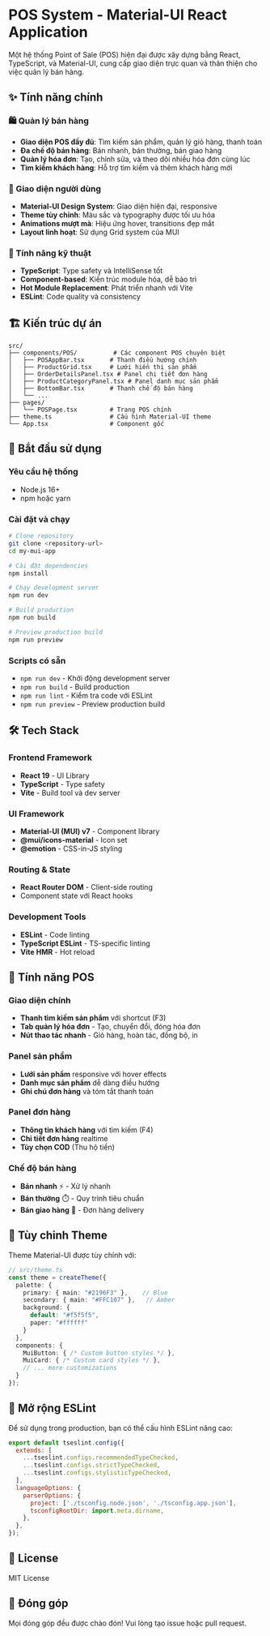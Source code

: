 # POS System - Material-UI React Application

Một hệ thống Point of Sale (POS) hiện đại được xây dựng bằng React, TypeScript, và Material-UI, cung cấp giao diện trực quan và thân thiện cho việc quản lý bán hàng.

## ✨ Tính năng chính

### 🛍️ Quản lý bán hàng
- **Giao diện POS đầy đủ**: Tìm kiếm sản phẩm, quản lý giỏ hàng, thanh toán
- **Đa chế độ bán hàng**: Bán nhanh, bán thường, bán giao hàng
- **Quản lý hóa đơn**: Tạo, chỉnh sửa, và theo dõi nhiều hóa đơn cùng lúc
- **Tìm kiếm khách hàng**: Hỗ trợ tìm kiếm và thêm khách hàng mới

### 🎨 Giao diện người dùng
- **Material-UI Design System**: Giao diện hiện đại, responsive
- **Theme tùy chỉnh**: Màu sắc và typography được tối ưu hóa
- **Animations mượt mà**: Hiệu ứng hover, transitions đẹp mắt
- **Layout linh hoạt**: Sử dụng Grid system của MUI

### 🔧 Tính năng kỹ thuật
- **TypeScript**: Type safety và IntelliSense tốt
- **Component-based**: Kiến trúc module hóa, dễ bảo trì
- **Hot Module Replacement**: Phát triển nhanh với Vite
- **ESLint**: Code quality và consistency

## 🏗️ Kiến trúc dự án

```
src/
├── components/POS/          # Các component POS chuyên biệt
│   ├── POSAppBar.tsx       # Thanh điều hướng chính
│   ├── ProductGrid.tsx     # Lưới hiển thị sản phẩm
│   ├── OrderDetailsPanel.tsx # Panel chi tiết đơn hàng
│   ├── ProductCategoryPanel.tsx # Panel danh mục sản phẩm
│   ├── BottomBar.tsx       # Thanh chế độ bán hàng
│   └── ...
├── pages/
│   └── POSPage.tsx         # Trang POS chính
├── theme.ts                # Cấu hình Material-UI theme
└── App.tsx                 # Component gốc
```

## 🚀 Bắt đầu sử dụng

### Yêu cầu hệ thống
- Node.js 16+ 
- npm hoặc yarn

### Cài đặt và chạy

```bash
# Clone repository
git clone <repository-url>
cd my-mui-app

# Cài đặt dependencies
npm install

# Chạy development server
npm run dev

# Build production
npm run build

# Preview production build
npm run preview
```

### Scripts có sẵn

- `npm run dev` - Khởi động development server
- `npm run build` - Build production
- `npm run lint` - Kiểm tra code với ESLint
- `npm run preview` - Preview production build

## 🛠️ Tech Stack

### Frontend Framework
- **React 19** - UI Library
- **TypeScript** - Type safety
- **Vite** - Build tool và dev server

### UI Framework  
- **Material-UI (MUI) v7** - Component library
- **@mui/icons-material** - Icon set
- **@emotion** - CSS-in-JS styling

### Routing & State
- **React Router DOM** - Client-side routing
- Component state với React hooks

### Development Tools
- **ESLint** - Code linting
- **TypeScript ESLint** - TS-specific linting
- **Vite HMR** - Hot reload

## 📱 Tính năng POS

### Giao diện chính
- **Thanh tìm kiếm sản phẩm** với shortcut (F3)
- **Tab quản lý hóa đơn** - Tạo, chuyển đổi, đóng hóa đơn
- **Nút thao tác nhanh** - Giỏ hàng, hoàn tác, đồng bộ, in

### Panel sản phẩm
- **Lưới sản phẩm** responsive với hover effects
- **Danh mục sản phẩm** dễ dàng điều hướng
- **Ghi chú đơn hàng** và tóm tắt thanh toán

### Panel đơn hàng
- **Thông tin khách hàng** với tìm kiếm (F4)
- **Chi tiết đơn hàng** realtime
- **Tùy chọn COD** (Thu hộ tiền)

### Chế độ bán hàng
- **Bán nhanh** ⚡ - Xử lý nhanh
- **Bán thường** ⏱️ - Quy trình tiêu chuẩn  
- **Bán giao hàng** 🚚 - Đơn hàng delivery

## 🎨 Tùy chỉnh Theme

Theme Material-UI được tùy chỉnh với:

```typescript
// src/theme.ts
const theme = createTheme({
  palette: {
    primary: { main: "#2196F3" },    // Blue
    secondary: { main: "#FFC107" },   // Amber
    background: { 
      default: "#f5f5f5",
      paper: "#ffffff" 
    }
  },
  components: {
    MuiButton: { /* Custom button styles */ },
    MuiCard: { /* Custom card styles */ },
    // ... more customizations
  }
});
```

## 🔧 Mở rộng ESLint

Để sử dụng trong production, bạn có thể cấu hình ESLint nâng cao:

```js
export default tseslint.config({
  extends: [
    ...tseslint.configs.recommendedTypeChecked,
    ...tseslint.configs.strictTypeChecked,
    ...tseslint.configs.stylisticTypeChecked,
  ],
  languageOptions: {
    parserOptions: {
      project: ['./tsconfig.node.json', './tsconfig.app.json'],
      tsconfigRootDir: import.meta.dirname,
    },
  },
});
```

## 📄 License

MIT License

## 🤝 Đóng góp

Mọi đóng góp đều được chào đón! Vui lòng tạo issue hoặc pull request.
